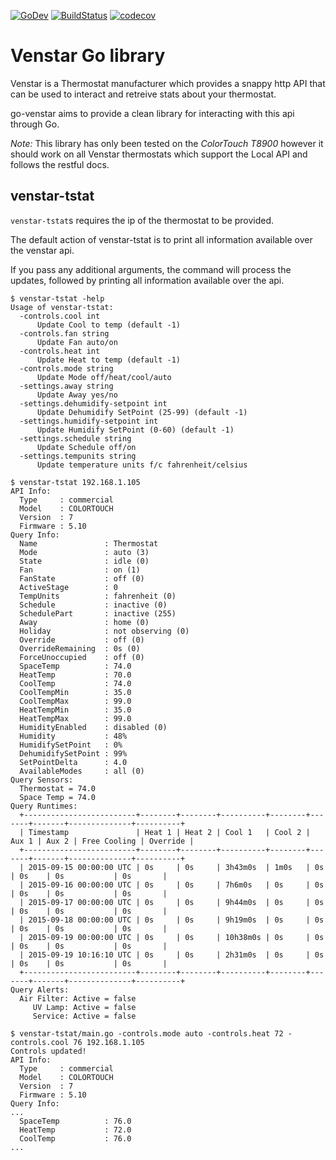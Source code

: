 [![GoDev](https://img.shields.io/static/v1?label=godev&message=reference&color=00add8)](https://pkg.go.dev/go.mrm.dev/venstar)
[![BuildStatus](https://github.com/mikemrm/go-venstar/workflows/Test/badge.svg)](https://github.com/mikemrm/go-venstar/actions?workflow=Test)
[![codecov](https://codecov.io/gh/mikemrm/go-venstar/branch/main/graph/badge.svg)](https://codecov.io/gh/mikemrm/go-venstar)

# Venstar Go library

Venstar is a Thermostat manufacturer which provides a snappy http API that can
be used to interact and retreive stats about your thermostat.

go-venstar aims to provide a clean library for interacting with this api
through Go.

*Note:* This library has only been tested on the _ColorTouch T8900_ however it
should work on all Venstar thermostats which support the Local API and follows
the restful docs.

## venstar-tstat

`venstar-tstat`s requires the ip of the thermostat to be provided.

The default action of venstar-tstat is to print all information available over
the venstar api.

If you pass any additional arguments, the command will process the updates,
followed by printing all information available over the api.

```shell
$ venstar-tstat -help
Usage of venstar-tstat:
  -controls.cool int
      Update Cool to temp (default -1)
  -controls.fan string
      Update Fan auto/on
  -controls.heat int
      Update Heat to temp (default -1)
  -controls.mode string
      Update Mode off/heat/cool/auto
  -settings.away string
      Update Away yes/no
  -settings.dehumidify-setpoint int
      Update Dehumidify SetPoint (25-99) (default -1)
  -settings.humidify-setpoint int
      Update Humidify SetPoint (0-60) (default -1)
  -settings.schedule string
      Update Schedule off/on
  -settings.tempunits string
      Update temperature units f/c fahrenheit/celsius
```

```shell
$ venstar-tstat 192.168.1.105
API Info:
  Type     : commercial
  Model    : COLORTOUCH
  Version  : 7
  Firmware : 5.10
Query Info:
  Name               : Thermostat
  Mode               : auto (3)
  State              : idle (0)
  Fan                : on (1)
  FanState           : off (0)
  ActiveStage        : 0
  TempUnits          : fahrenheit (0)
  Schedule           : inactive (0)
  SchedulePart       : inactive (255)
  Away               : home (0)
  Holiday            : not observing (0)
  Override           : off (0)
  OverrideRemaining  : 0s (0)
  ForceUnoccupied    : off (0)
  SpaceTemp          : 74.0
  HeatTemp           : 70.0
  CoolTemp           : 74.0
  CoolTempMin        : 35.0
  CoolTempMax        : 99.0
  HeatTempMin        : 35.0
  HeatTempMax        : 99.0
  HumidityEnabled    : disabled (0)
  Humidity           : 48%
  HumidifySetPoint   : 0%
  DehumidifySetPoint : 99%
  SetPointDelta      : 4.0
  AvailableModes     : all (0)
Query Sensors:
  Thermostat = 74.0
  Space Temp = 74.0
Query Runtimes:
  +-------------------------+--------+--------+----------+--------+-------+-------+--------------+----------+
  | Timestamp               | Heat 1 | Heat 2 | Cool 1   | Cool 2 | Aux 1 | Aux 2 | Free Cooling | Override |
  +-------------------------+--------+--------+----------+--------+-------+-------+--------------+----------+
  | 2015-09-15 00:00:00 UTC | 0s     | 0s     | 3h43m0s  | 1m0s   | 0s    | 0s    | 0s           | 0s       |
  | 2015-09-16 00:00:00 UTC | 0s     | 0s     | 7h6m0s   | 0s     | 0s    | 0s    | 0s           | 0s       |
  | 2015-09-17 00:00:00 UTC | 0s     | 0s     | 9h44m0s  | 0s     | 0s    | 0s    | 0s           | 0s       |
  | 2015-09-18 00:00:00 UTC | 0s     | 0s     | 9h19m0s  | 0s     | 0s    | 0s    | 0s           | 0s       |
  | 2015-09-19 00:00:00 UTC | 0s     | 0s     | 10h38m0s | 0s     | 0s    | 0s    | 0s           | 0s       |
  | 2015-09-19 10:16:10 UTC | 0s     | 0s     | 2h31m0s  | 0s     | 0s    | 0s    | 0s           | 0s       |
  +-------------------------+--------+--------+----------+--------+-------+-------+--------------+----------+
Query Alerts:
  Air Filter: Active = false
     UV Lamp: Active = false
     Service: Active = false
```

```shell
$ venstar-tstat/main.go -controls.mode auto -controls.heat 72 -controls.cool 76 192.168.1.105
Controls updated!
API Info:
  Type     : commercial
  Model    : COLORTOUCH
  Version  : 7
  Firmware : 5.10
Query Info:
...
  SpaceTemp          : 76.0
  HeatTemp           : 72.0
  CoolTemp           : 76.0
...
```